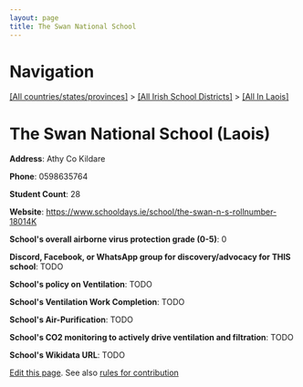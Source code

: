```yaml
---
layout: page
title: The Swan National School
---
```

# Navigation

[[All countries/states/provinces]](../../..) > [[All Irish School Districts]](../..) > [[All In Laois]](..)

# The Swan National School (Laois)

**Address**: Athy Co Kildare

**Phone**: 0598635764

**Student Count**: 28

**Website**: <https://www.schooldays.ie/school/the-swan-n-s-rollnumber-18014K>

**School's overall airborne virus protection grade (0-5)**: 0

**Discord, Facebook, or WhatsApp group for discovery/advocacy for THIS school**: TODO

**School's policy on Ventilation**: TODO

**School's Ventilation Work Completion**: TODO

**School's Air-Purification**: TODO

**School's CO2 monitoring to actively drive ventilation and filtration**: TODO

**School's Wikidata URL**: TODO


[Edit this page](https://github.com/ventilate-schools/Ireland/edit/main/./Laois/The_Swan_National_School.md). See also [rules for contribution](../../../contribution-rules/)